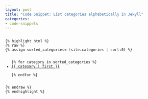 ```yaml
---
layout: post
title: "Code Snippet: List categories alphabetically in Jekyll"
categories:
- code-snippets
---
```


<code>
{% highlight html %}
{% raw %}
{% assign sorted_categories= (site.categories | sort:0) %}
<ul>
{% for category in sorted_categories %}
<li><a href="">{{ category | first }}</a></li>
{% endfor %}
</ul>
{% endraw %}
{% endhighlight %}
</code>